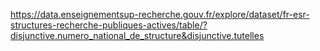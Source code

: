 https://data.enseignementsup-recherche.gouv.fr/explore/dataset/fr-esr-structures-recherche-publiques-actives/table/?disjunctive.numero_national_de_structure&disjunctive.tutelles